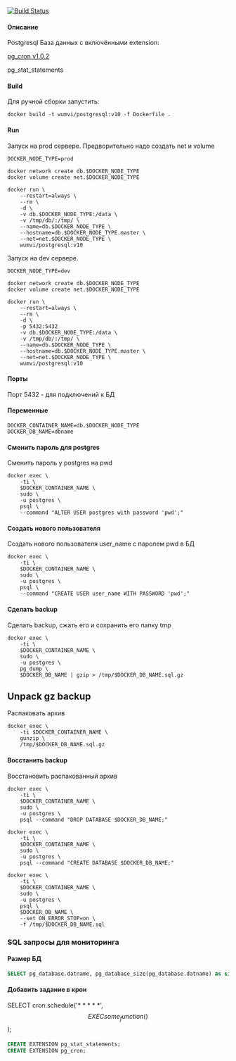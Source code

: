 [![Build Status](https://travis-ci.org/wumvi/postgresql.svg?branch=master)](https://travis-ci.org/wumvi/postgresql)

#### Описание
Postgresql База данных с включёнными extension:

[pg_cron v1.0.2](https://github.com/citusdata/pg_cron)

pg_stat_statements

#### Build
Для ручной сборки запустить:
```
docker build -t wumvi/postgresql:v10 -f Dockerfile .
```

#### Run
Запуск на prod сервере. Предворительно надо создать net и volume
```
DOCKER_NODE_TYPE=prod
```

```
docker network create db.$DOCKER_NODE_TYPE
docker volume create net.$DOCKER_NODE_TYPE 

docker run \
    --restart=always \
    --rm \
    -d \
    -v db.$DOCKER_NODE_TYPE:/data \
    -v /tmp/db/:/tmp/ \
    --name=db.$DOCKER_NODE_TYPE \
    --hostname=db.$DOCKER_NODE_TYPE.master \
    --net=net.$DOCKER_NODE_TYPE \
    wumvi/postgresql:v10
```

Запуск на dev сервере.
```
DOCKER_NODE_TYPE=dev
```

```
docker network create db.$DOCKER_NODE_TYPE
docker volume create net.$DOCKER_NODE_TYPE 

docker run \
    --restart=always \
    --rm \
    -d \
    -p 5432:5432
    -v db.$DOCKER_NODE_TYPE:/data \
    -v /tmp/db/:/tmp/ \
    --name=db.$DOCKER_NODE_TYPE \
    --hostname=db.$DOCKER_NODE_TYPE.master \
    --net=net.$DOCKER_NODE_TYPE \
    wumvi/postgresql:v10
```


#### Порты

Порт 5432 - для подключений к БД 

#### Переменные

```
DOCKER_CONTAINER_NAME=db.$DOCKER_NODE_TYPE
DOCKER_DB_NAME=dbname
```

#### Сменить пароль для postgres
Сменить пароль у postgres на pwd
```
docker exec \
    -ti \
    $DOCKER_CONTAINER_NAME \
    sudo \
    -u postgres \
    psql \
    --command "ALTER USER postgres with password 'pwd';"
```

#### Создать нового пользователя
Создать нового пользователя user_name с паролем pwd в БД

```
docker exec \
    -ti \
    $DOCKER_CONTAINER_NAME \
    sudo \
    -u postgres \
    psql \
    --command "CREATE USER user_name WITH PASSWORD 'pwd';"
```

#### Сделать backup
Сделать backup, сжать его и сохранить его папку tmp
```
docker exec \
    -ti \
    $DOCKER_CONTAINER_NAME \
    sudo \
    -u postgres \
    pg_dump \
    $DOCKER_DB_NAME | gzip > /tmp/$DOCKER_DB_NAME.sql.gz
```

## Unpack gz backup
Распаковать архив
```
docker exec \
    -ti $DOCKER_CONTAINER_NAME \
    gunzip \
    /tmp/$DOCKER_DB_NAME.sql.gz
```

#### Восстанить backup
Восстановить распакованный архив
```
docker exec \
    -ti \
    $DOCKER_CONTAINER_NAME \
    sudo \
    -u postgres \
    psql --command "DROP DATABASE $DOCKER_DB_NAME;"

docker exec \
    -ti \
    $DOCKER_CONTAINER_NAME \
    sudo \
    -u postgres \
    psql --command "CREATE DATABASE $DOCKER_DB_NAME;"

docker exec \
    -ti \
    $DOCKER_CONTAINER_NAME \
    sudo \
    -u postgres \
    psql \
    $DOCKER_DB_NAME \
    --set ON_ERROR_STOP=on \
    -f /tmp/$DOCKER_DB_NAME.sql
```

### SQL запросы для мониторинга

#### Размер БД
```sql
SELECT pg_database.datname, pg_database_size(pg_database.datname) as size FROM pg_database
```


#### Добавить задание в крон
SELECT cron.schedule('* * * * *', $$EXEC some_function()$$);

####
```sql
CREATE EXTENSION pg_stat_statements;
CREATE EXTENSION pg_cron;
```